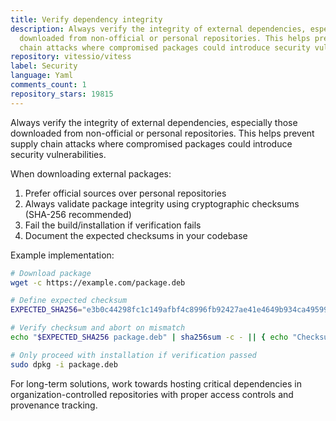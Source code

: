 ```yaml
---
title: Verify dependency integrity
description: Always verify the integrity of external dependencies, especially those
  downloaded from non-official or personal repositories. This helps prevent supply
  chain attacks where compromised packages could introduce security vulnerabilities.
repository: vitessio/vitess
label: Security
language: Yaml
comments_count: 1
repository_stars: 19815
---
```


Always verify the integrity of external dependencies, especially those downloaded from non-official or personal repositories. This helps prevent supply chain attacks where compromised packages could introduce security vulnerabilities.

When downloading external packages:
1. Prefer official sources over personal repositories
2. Always validate package integrity using cryptographic checksums (SHA-256 recommended)
3. Fail the build/installation if verification fails
4. Document the expected checksums in your codebase

Example implementation:
```bash
# Download package
wget -c https://example.com/package.deb

# Define expected checksum
EXPECTED_SHA256="e3b0c44298fc1c149afbf4c8996fb92427ae41e4649b934ca495991b7852b855"

# Verify checksum and abort on mismatch
echo "$EXPECTED_SHA256 package.deb" | sha256sum -c - || { echo "Checksum verification failed!"; exit 1; }

# Only proceed with installation if verification passed
sudo dpkg -i package.deb
```

For long-term solutions, work towards hosting critical dependencies in organization-controlled repositories with proper access controls and provenance tracking.